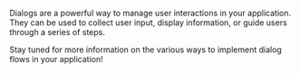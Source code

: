<webui-data data-page-title="Dialog Flows" data-page-subtitle=""></webui-data>

Dialogs are a powerful way to manage user interactions in your application. They can be used to collect user input, display information, or guide users through a series of steps.

Stay tuned for more information on the various ways to implement dialog flows in your application!

